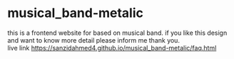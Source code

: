 # musical_band-metalic
this is a frontend website for based on musical band. if you like this design and want to know more detail please inform me thank you.  
live link https://sanzidahmed4.github.io/musical_band-metalic/faq.html
